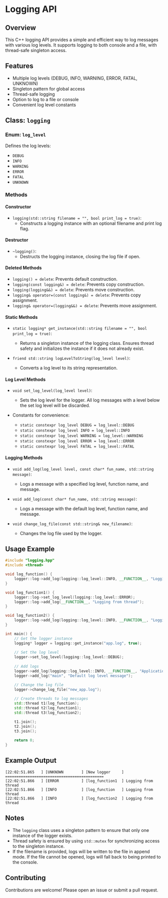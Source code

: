 # Logging API

## Overview
This C++ logging API provides a simple and efficient way to log messages with various log levels. It supports logging to both console and a file, with thread-safe singleton access.

## Features
- Multiple log levels (DEBUG, INFO, WARNING, ERROR, FATAL, UNKNOWN)
- Singleton pattern for global access
- Thread-safe logging
- Option to log to a file or console
- Convenient log level constants

## Class: `logging`

### Enum: `log_level`
Defines the log levels:
- `DEBUG`
- `INFO`
- `WARNING`
- `ERROR`
- `FATAL`
- `UNKNOWN`

### Methods

#### Constructor
- `logging(std::string filename = "", bool print_log = true)`:
  - Constructs a logging instance with an optional filename and print log flag.

#### Destructor
- `~logging()`:
  - Destructs the logging instance, closing the log file if open.

#### Deleted Methods
- `logging() = delete`: Prevents default construction.
- `logging(const logging&) = delete`: Prevents copy construction.
- `logging(logging&&) = delete`: Prevents move construction.
- `logging& operator=(const logging&) = delete`: Prevents copy assignment.
- `logging& operator=(logging&&) = delete`: Prevents move assignment.

#### Static Methods
- `static logging* get_instance(std::string filename = "", bool print_log = true)`:
  - Returns a singleton instance of the logging class. Ensures thread safety and initializes the instance if it does not already exist.

- `friend std::string logLevelToString(log_level level)`:
  - Converts a log level to its string representation.

#### Log Level Methods
- `void set_log_level(log_level level)`:
  - Sets the log level for the logger. All log messages with a level below the set log level will be discarded.

- Constants for convenience:
  - `static constexpr log_level DEBUG = log_level::DEBUG`
  - `static constexpr log_level INFO = log_level::INFO`
  - `static constexpr log_level WARNING = log_level::WARNING`
  - `static constexpr log_level ERROR = log_level::ERROR`
  - `static constexpr log_level FATAL = log_level::FATAL`

#### Logging Methods
- `void add_log(log_level level, const char* fun_name, std::string message)`:
  - Logs a message with a specified log level, function name, and message.

- `void add_log(const char* fun_name, std::string message)`:
  - Logs a message with the default log level, function name, and message.

- `void change_log_file(const std::string& new_filename)`:
  - Changes the log file used by the logger.

## Usage Example

```cpp
#include "logging.hpp"
#include <thread>

void log_function() {
    logger::log->add_log(logging::log_level::INFO, __FUNCTION__, "Logging from thread");
}

void log_function1() {
    logger::log->set_log_level(logging::log_level::ERROR);
    logger::log->add_log(__FUNCTION__, "Logging from thread");
}

void log_function2() {
    logger::log->add_log(logging::log_level::INFO, __FUNCTION__, "Logging from thread");
}

int main() {
    // Get the logger instance
    logging* logger = logging::get_instance("app.log", true);
    
    // Set the log level
    logger->set_log_level(logging::log_level::DEBUG);
    
    // Add logs
    logger->add_log(logging::log_level::INFO, __FUNCTION__, "Application started");
    logger->add_log("main", "Default log level message");

    // Change the log file
    logger->change_log_file("new_app.log");
    
    // Create threads to log messages
    std::thread t1(log_function);
    std::thread t2(log_function1);
    std::thread t3(log_function2);

    t1.join();
    t2.join();
    t3.join();
    
    return 0;
}
```

## Example Output

```
[22:02:51.865   ] [UNKNOWN        ] [New logger     ] ============================================
[22:02:51.866   ] [ERROR          ] [log_function1  ] Logging from thread
[22:02:51.866   ] [INFO           ] [log_function   ] Logging from thread
[22:02:51.866   ] [INFO           ] [log_function2  ] Logging from thread
```

## Notes
- The `logging` class uses a singleton pattern to ensure that only one instance of the logger exists.
- Thread safety is ensured by using `std::mutex` for synchronizing access to the singleton instance.
- If the filename is provided, logs will be written to the file in append mode. If the file cannot be opened, logs will fall back to being printed to the console.


## Contributing
Contributions are welcome! Please open an issue or submit a pull request.

